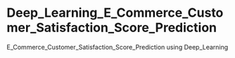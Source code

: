 # Deep_Learning_E_Commerce_Customer_Satisfaction_Score_Prediction
E_Commerce_Customer_Satisfaction_Score_Prediction using Deep_Learning
